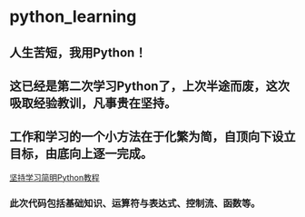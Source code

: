 # python_learning
## 人生苦短，我用Python！
## 这已经是第二次学习Python了，上次半途而废，这次吸取经验教训，凡事贵在坚持。
## 工作和学习的一个小方法在于化繁为简，自顶向下设立目标，由底向上逐一完成。
[坚持学习简明Python教程](https://bop.molun.net/10.functions.html)
### 此次代码包括基础知识、运算符与表达式、控制流、函数等。